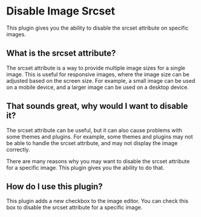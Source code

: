 # Disable Image Srcset

This plugin gives you the ability to disable the srcset attribute on specific images.

## What is the srcset attribute?

The srcset attribute is a way to provide multiple image sizes for a single image. This is useful for responsive images, where the image size can be adjusted based on the screen size. For example, a small image can be used on a mobile device, and a larger image can be used on a desktop device.

## That sounds great, why would I want to disable it?

The srcset attribute can be useful, but it can also cause problems with some themes and plugins. For example, some themes and plugins may not be able to handle the srcset attribute, and may not display the image correctly.

There are many reasons why you may want to disable the srcset attribute for a specific image. This plugin gives you the ability to do that.

## How do I use this plugin?

This plugin adds a new checkbox to the image editor. You can check this box to disable the srcset attribute for a specific image.

